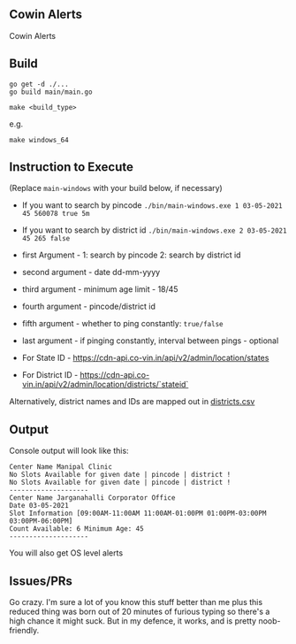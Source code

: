 ## Cowin Alerts

Cowin Alerts

## Build

```
go get -d ./...
go build main/main.go
```

```
make <build_type>
```
e.g.

```
make windows_64
```

## Instruction to Execute

(Replace `main-windows` with your build below, if necessary)

* If you want to search by pincode ``./bin/main-windows.exe 1 03-05-2021 45 560078 true 5m``

* If you want to search by district id ``./bin/main-windows.exe 2 03-05-2021 45 265 false``

* first Argument - 1: search by pincode 2: search by district id
* second argument - date dd-mm-yyyy
* third argument - minimum age limit - 18/45
* fourth argument - pincode/district id
* fifth argument - whether to ping constantly: `true/false`
* last argument - if pinging constantly, interval between pings - optional

* For State ID - https://cdn-api.co-vin.in/api/v2/admin/location/states
* For District ID - https://cdn-api.co-vin.in/api/v2/admin/location/districts/`stateid`

Alternatively, district names and IDs are mapped out in [districts.csv](districts.csv)
## Output
Console output will look like this:
```
Center Name Manipal Clinic
No Slots Available for given date | pincode | district !
No Slots Available for given date | pincode | district !
--------------------
Center Name Jarganahalli Corporator Office
Date 03-05-2021
Slot Information [09:00AM-11:00AM 11:00AM-01:00PM 01:00PM-03:00PM 03:00PM-06:00PM]
Count Available: 6 Minimum Age: 45
--------------------
```

You will also get OS level alerts

## Issues/PRs

Go crazy. I'm sure a lot of you know this stuff better than me plus this reduced thing was born out of 20
minutes of furious typing so there's a high chance it might suck. But in my defence, it works, and is pretty
noob-friendly.
